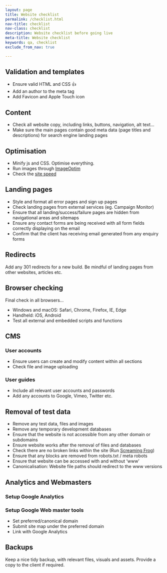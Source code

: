 ```yaml
---
layout: page
title: Website checklist
permalink: /checklist.html
nav-title: checklist
nav-class: checklist
description: Website checklist before going live
meta-title: Website checklist
keywords: qa, checklist
exclude_from_nav: true

---
```


## Validation and templates

* Ensure valid HTML and CSS 👍
* Add an author to the meta tag
* Add Favicon and Apple Touch icon

## Content

* Check all website copy, including links, buttons, navigation, alt text...
* Make sure the main pages contain good meta data (page titles and descriptions) for search engine landing pages

## Optimisation

* Minify js and CSS. Optimise everything.
* Run images through [ImageOptim](https://imageoptim.com/mac)
* Check the [site speed](https://developers.google.com/speed/pagespeed/insights/)

## Landing pages

* Style and format all error pages and sign up pages
* Check landing pages from external services (eg. Campaign Monitor)
* Ensure that all landing/success/failure pages are hidden from navigational areas and sitemaps
* Ensure any contact forms are being received with all form fields correctly displaying on the email
* Confirm that the client has receiving email generated from any enquiry forms

## Redirects

Add any 301 redirects for a new build. Be mindful of landing pages from other websites, articles etc.

## Browser checking

Final check in all browsers...

* Windows and macOS: Safari, Chrome, Firefox, IE, Edge
* Handheld: iOS, Android
* Test all external and embedded scripts and functions

## CMS

### User accounts

* Ensure users can create and modify content within all sections
* Check file and image uploading

### User guides

* Include all relevant user accounts and passwords
* Add any accounts to Google, Vimeo, Twitter etc. 

## Removal of test data

* Remove any test data, files and images
* Remove any temporary development databases
* Ensure that the website is not accessible from any other domain or subdomains
* Ensure website works after the removal of files and databases
* Check there are no broken links within the site (Run [Screaming Frog](https://www.screamingfrog.co.uk/seo-spider/))
* Ensure that any blocks are removed from robots.txt / meta robots
* Ensure that website can be accessed with and without ‘www’
* Canonicalisation: Website file paths should redirect to the www versions

## Analytics and Webmasters

### Setup Google Analytics

### Setup Google Web master tools

* Set preferred/canonical domain
* Submit site map under the preferred domain
* Link with Google Analytics

## Backups

Keep a nice tidy backup, with relevant files, visuals and assets. Provide a copy to the client if required.

